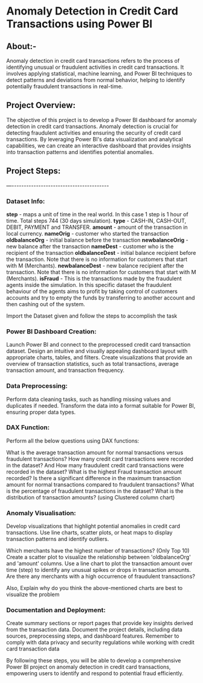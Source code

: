 # Anomaly Detection in Credit Card Transactions using Power BI

## About:-
Anomaly detection in credit card transactions refers to the process of identifying unusual or fraudulent activities in credit card transactions. It involves applying statistical, machine learning, and Power BI techniques to detect patterns and deviations from normal behavior, helping to identify potentially fraudulent transactions in real-time.

## Project Overview:
The objective of this project is to develop a Power BI dashboard for anomaly detection in credit card transactions. Anomaly detection is crucial for detecting fraudulent activities and ensuring the security of credit card transactions. By leveraging Power BI's data visualization and analytical capabilities, we can create an interactive dashboard that provides insights into transaction patterns and identifies potential anomalies.

## Project Steps:
—----------------------------------------

### Dataset Info:

**step** - maps a unit of time in the real world. In this case 1 step is 1 hour of time. Total steps 744 (30 days simulation).
**type** - CASH-IN, CASH-OUT, DEBIT, PAYMENT and TRANSFER.
**amount** - amount of the transaction in local currency.
**nameOrig** - customer who started the transaction
**oldbalanceOrg** - initial balance before the transaction
**newbalanceOrig** - new balance after the transaction
**nameDest** - customer who is the recipient of the transaction
**oldbalanceDest** - initial balance recipient before the transaction. Note that there is no information for customers that start with M (Merchants).
**newbalanceDest** - new balance recipient after the transaction. Note that there is no information for customers that start with M (Merchants).
**isFraud** - This is the transactions made by the fraudulent agents inside the simulation. In this specific dataset the fraudulent behaviour of the agents aims to profit by taking control of customers accounts and try to empty the funds by transferring to another account and then cashing out of the system.

Import the Dataset given and follow the steps to accomplish the task



### Power BI Dashboard Creation:  

Launch Power BI and connect to the preprocessed credit card transaction dataset.
Design an intuitive and visually appealing dashboard layout with appropriate charts, tables, and filters.
Create visualizations that provide an overview of transaction statistics, such as total transactions, average transaction amount, and transaction frequency.

### Data Preprocessing: 

Perform data cleaning tasks, such as handling missing values and duplicates if needed.
Transform the data into a format suitable for Power BI, ensuring proper data types.

### DAX Function:

Perform all the below questions using DAX functions:

What is the average transaction amount for normal transactions versus fraudulent transactions?
How many credit card transactions were recorded in the dataset? And How many fraudulent credit card transactions were recorded in the dataset?
What is the highest Fraud transaction amount recorded?
Is there a significant difference in the maximum transaction amount for normal transactions compared to fraudulent transactions?
What is the percentage of fraudulent transactions in the dataset?
What is the distribution of transaction amounts? (using Clustered column chart)

### Anomaly Visualisation:

Develop visualizations that highlight potential anomalies in credit card transactions.
Use line charts, scatter plots, or heat maps to display transaction patterns and identify outliers.

Which merchants have the highest number of transactions? (Only Top 10) 
Create a scatter plot to visualize the relationship between 'oldbalanceOrg' and 'amount' columns.
Use a line chart to plot the transaction amount over time (step) to identify any unusual spikes or drops in transaction amounts.
Are there any merchants with a high occurrence of fraudulent transactions?


Also, Explain why do you think the above-mentioned charts are best to visualize the problem

### Documentation and Deployment:

Create summary sections or report pages that provide key insights derived from the transaction data.
Document the project details, including data sources, preprocessing steps, and dashboard features.
Remember to comply with data privacy and security regulations while working with credit card transaction data


By following these steps, you will be able to develop a comprehensive Power BI project on anomaly detection in credit card transactions, empowering users to identify and respond to potential fraud efficiently.
